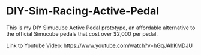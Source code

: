 # DIY-Sim-Racing-Active-Pedal
This is my DIY Simucube Active Pedal prototype, an affordable alternative to the official Simucube pedals that cost over $2,000 per pedal.

Link to Youtube Video: https://www.youtube.com/watch?v=hGqJAhKMDJU
